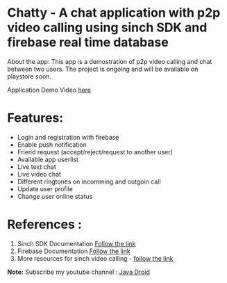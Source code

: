 # Chatty - A chat application with p2p video calling using sinch SDK and firebase real time database

About the app: This app is a demostration of p2p video calling and chat between two users. The project is ongoing and will be available on playstore soon. 

Application Demo Video [here](https://www.youtube.com/watch?v=c5RCJSPuvBo)

# Features:

 - Login and registration with firebase
 - Enable push notification
 - Friend request (accept/reject/request to another user)
 - Available app userlist
 - Live text chat
 - Live video chat 
 - Different ringtones on incomming and outgoin call
 - Update user profile
 - Change user online status

# References :

 1. Sinch SDK Documentation  [Follow the link](https://developers.sinch.com/docs/video-for-android)
 2. Firebase Documentation [Follow the link](https://firebase.google.com/docs)
 3. More resources for sinch video calling - [follow the link](https://github.com/TheCaffeineDev/Video-Call-implementation-Using-Sinch-SDK)
 
 
 
 **Note:** Subscribe my youtube channel : [Java Droid](https://www.youtube.com/channel/UCzeMh0BPJzoNK-qMHPsY1yA)







